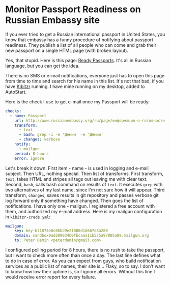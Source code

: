 # Monitor Passport Readiness on Russian Embassy site

If you ever tried to get a Russian international passport in United States,
you know that embassy has a funny procedure of notifying about passport readiness.
They publish a list of all people who can come and grab their new passport
on a single HTML page (with broken layout).

Yes, that stupid. Here is this page: [Ready Passports](http://www.russianembassy.org/ru/page/информация-о-готовности-паспортов).
It's all in Russian language, but you can get the idea.

There is no SMS or e-mail notifications, everyone just has to open this page from time to time
and search for his name in this list.
It's not that bad, if you have [Kibitzr](https://kibitzr.github.io) running.
I have mine running on my desktop, added to AutoStart.

Here is the check I use to get e-mail once my Passport will be ready:

```yaml
checks:
  - name: Passport
    url: http://www.russianembassy.org/ru/page/информация-о-готовности-паспортов
    transform:
      - text
      - bash: grep -i -e 'Демин' -e 'Дёмин'
      - changes: verbose
    notify:
      - mailgun
    period: 8 hours
    error: ignore
```

Let's break it down.
First item - name - is used in logging and e-mail subject.
Then URL, nothing special.
Then list of transforms.
First transform, `text`, takes HTML and stripes all tags out leaving me with clear text.
Second, `bash`, calls bash command on results of `text`.
It executes `grep` with two alternatives of my last name, since I'm not sure how it will appear.
Third transform, `changes`, saves results in git repository and passes verbose git log forward only if something have changed.
Then goes the list of notifications. I have only one - mailgun.
I registered a free account with them, and authorized my e-mail address.
Here is my mailgun configuration in `kibitzr-creds.yml`:

```yaml
mailgun:
    key: key-b31874e8c06bd9e21080d1d667e3a280
    domain: sandbox9ad289034b0fbcaaa11b575a97805a89.mailgun.org
    to: Peter Demin <peterdemin@gmail.com>
```

I configured polling period for 8 hours, there is no rush to take the passport, but I want to check more often than once a day.
The last line defines what to do in case of error.
As you can expect from guys, who build notification services as a public list of names, their site is... Flaky, so to say.
I don't want to know how low their uptime is, so I ignore all errors.
Without this line I would receive error report for every failure.
